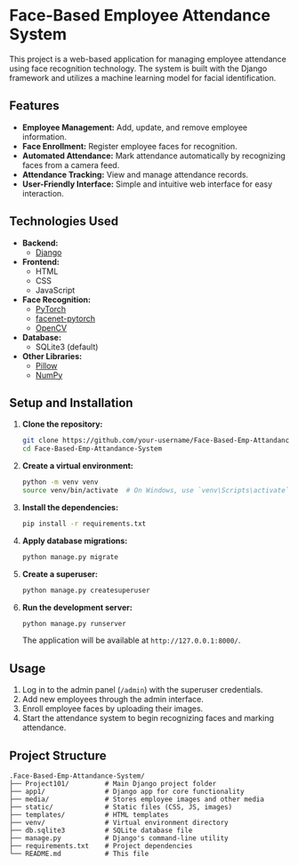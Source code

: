 # Face-Based Employee Attendance System

This project is a web-based application for managing employee attendance using face recognition technology. The system is built with the Django framework and utilizes a machine learning model for facial identification.

## Features

*   **Employee Management:** Add, update, and remove employee information.
*   **Face Enrollment:** Register employee faces for recognition.
*   **Automated Attendance:** Mark attendance automatically by recognizing faces from a camera feed.
*   **Attendance Tracking:** View and manage attendance records.
*   **User-Friendly Interface:** Simple and intuitive web interface for easy interaction.

## Technologies Used

*   **Backend:**
    *   [Django](https://www.djangoproject.com/)
*   **Frontend:**
    *   HTML
    *   CSS
    *   JavaScript
*   **Face Recognition:**
    *   [PyTorch](https://pytorch.org/)
    *   [facenet-pytorch](https://github.com/timesler/facenet-pytorch)
    *   [OpenCV](https://opencv.org/)
*   **Database:**
    *   SQLite3 (default)
*   **Other Libraries:**
    *   [Pillow](https://python-pillow.org/)
    *   [NumPy](https://numpy.org/)

## Setup and Installation

1.  **Clone the repository:**

    ```bash
    git clone https://github.com/your-username/Face-Based-Emp-Attandance-System.git
    cd Face-Based-Emp-Attandance-System
    ```

2.  **Create a virtual environment:**

    ```bash
    python -m venv venv
    source venv/bin/activate  # On Windows, use `venv\Scripts\activate`
    ```

3.  **Install the dependencies:**

    ```bash
    pip install -r requirements.txt
    ```

4.  **Apply database migrations:**

    ```bash
    python manage.py migrate
    ```

5.  **Create a superuser:**

    ```bash
    python manage.py createsuperuser
    ```

6.  **Run the development server:**

    ```bash
    python manage.py runserver
    ```

    The application will be available at `http://127.0.0.1:8000/`.

## Usage

1.  Log in to the admin panel (`/admin`) with the superuser credentials.
2.  Add new employees through the admin interface.
3.  Enroll employee faces by uploading their images.
4.  Start the attendance system to begin recognizing faces and marking attendance.

## Project Structure

```
.Face-Based-Emp-Attandance-System/
├── Project101/         # Main Django project folder
├── app1/               # Django app for core functionality
├── media/              # Stores employee images and other media
├── static/             # Static files (CSS, JS, images)
├── templates/          # HTML templates
├── venv/               # Virtual environment directory
├── db.sqlite3          # SQLite database file
├── manage.py           # Django's command-line utility
├── requirements.txt    # Project dependencies
└── README.md           # This file
```